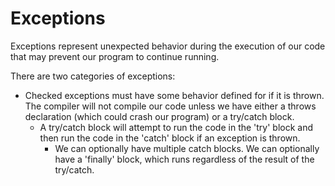# Exceptions

Exceptions represent unexpected behavior during the execution of our code that may prevent our program to continue running.

There are two categories of exceptions:
* Checked exceptions must have some behavior defined for if it is thrown. The compiler will not compile our code unless we have either a throws declaration (which could crash our program) or a try/catch block.
  * A try/catch block will attempt to run the code in the 'try' block and then run the code in the 'catch' block if an exception is thrown. 
    * We can optionally have multiple catch blocks. We can optionally have a 'finally' block, which runs regardless of the result of the try/catch.